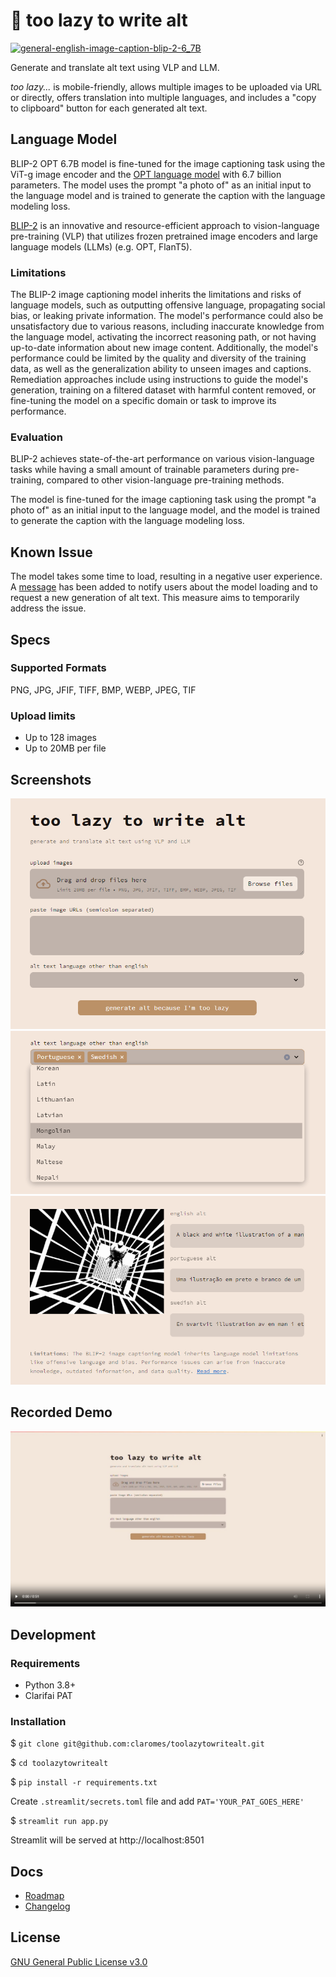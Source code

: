 # 🦥 too lazy to write alt

[![general-english-image-caption-blip-2-6_7B](https://clarifai.com/api/salesforce/blip/models/general-english-image-caption-blip-2-6_7B/badge)](https://clarifai.com/salesforce/blip/models/general-english-image-caption-blip-2-6_7B)

Generate and translate alt text using VLP and LLM.

*too lazy...* is mobile-friendly, allows multiple images to be uploaded via URL or directly, offers translation into multiple languages, and includes a "copy to clipboard" button for each generated alt text.

## Language Model

BLIP-2 OPT 6.7B model is fine-tuned for the image captioning task using the ViT-g image encoder and the [OPT language model](https://arxiv.org/pdf/2205.01068.pdf) with 6.7 billion parameters. The model uses the prompt "a photo of" as an initial input to the language model and is trained to generate the caption with the language modeling loss.

[BLIP-2](https://arxiv.org/pdf/2301.12597.pdf) is an innovative and resource-efficient approach to vision-language pre-training (VLP) that utilizes frozen pretrained image encoders and large language models (LLMs) (e.g. OPT, FlanT5).

### Limitations

The BLIP-2 image captioning model inherits the limitations and risks of language models, such as outputting offensive language, propagating social bias, or leaking private information. The model's performance could also be unsatisfactory due to various reasons, including inaccurate knowledge from the language model, activating the incorrect reasoning path, or not having up-to-date information about new image content. Additionally, the model's performance could be limited by the quality and diversity of the training data, as well as the generalization ability to unseen images and captions. Remediation approaches include using instructions to guide the model's generation, training on a filtered dataset with harmful content removed, or fine-tuning the model on a specific domain or task to improve its performance.

### Evaluation
BLIP-2 achieves state-of-the-art performance on various vision-language tasks while having a small amount of trainable parameters during pre-training, compared to other vision-language pre-training methods.

The model is fine-tuned for the image captioning task using the prompt "a photo of" as an initial input to the language model, and the model is trained to generate the caption with the language modeling loss.

## Known Issue

The model takes some time to load, resulting in a negative user experience. A [message](https://github.com/claromes/toolazytowritealt/blob/a8163ce8d0f508a035b55de88a95d94d49b56408/app.py#L128) has been added to notify users about the model loading and to request a new generation of alt text. This measure aims to temporarily address the issue.

## Specs

### Supported Formats

PNG, JPG, JFIF, TIFF, BMP, WEBP, JPEG, TIF

### Upload limits

- Up to 128 images
- Up to 20MB per file

## Screenshots

![too lazy to write alt](docs/toolazy1.jpg)
![too lazy to write alt](docs/toolazy2.jpg)
![too lazy to write alt](docs/toolazy3.jpg)

## Recorded Demo

[![recorded demo](docs/toolazy.jpg)](https://github-production-user-asset-6210df.s3.amazonaws.com/28742647/269129725-aa51a9f4-ca56-4a31-83aa-992c3de98694.mp4)

## Development

### Requirements

- Python 3.8+
- Clarifai PAT

### Installation

$ `git clone git@github.com:claromes/toolazytowritealt.git`

$ `cd toolazytowritealt`

$ `pip install -r requirements.txt`

Create `.streamlit/secrets.toml` file and add `PAT='YOUR_PAT_GOES_HERE'`

$ `streamlit run app.py`

Streamlit will be served at http://localhost:8501

## Docs

- [Roadmap](docs/ROADMAP.md)
- [Changelog](docs/CHANGELOG.md)

## License

[GNU General Public License v3.0](LICENSE)
